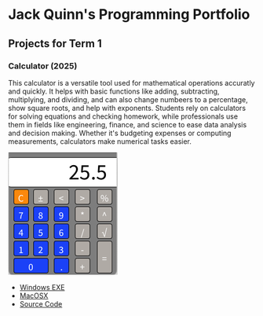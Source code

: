 # Jack Quinn's Programming Portfolio

## Projects for Term 1

### Calculator (2025)

This calculator is a versatile tool used for mathematical operations accuratly and quickly. It helps with basic functions like adding, subtracting, multiplying, and dividing, and can also change numbeers to a percentage, show square roots, and help with exponents. Students rely on calculators for solving equations and checking homework, while professionals use them in fields like engineering, finance, and science to ease data analysis and decision making. Whether it's budgeting expenses or computing measurements, calculators make numerical tasks easier.

![Running Calculator](https://github.com/9623993-prog/Portfolio/blob/main/images/Calc.png?raw=true)

* [Windows EXE](https://github.com/9623993-prog/Portfolio/blob/main/src/Calculator/windows-amd64.zip)
* [MacOSX](https://github.com/9623993-prog/Portfolio/blob/main/src/Calculator/macos-aarch64.zip)
* [Source Code](https://github.com/9623993-prog/Portfolio/tree/main/src/Calculator)
